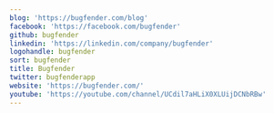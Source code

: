 ```yaml
---
blog: 'https://bugfender.com/blog'
facebook: 'https://facebook.com/bugfender'
github: bugfender
linkedin: 'https://linkedin.com/company/bugfender'
logohandle: bugfender
sort: bugfender
title: Bugfender
twitter: bugfenderapp
website: 'https://bugfender.com/'
youtube: 'https://youtube.com/channel/UCdil7aHLiX0XLUijDCNbRBw'
---
```

